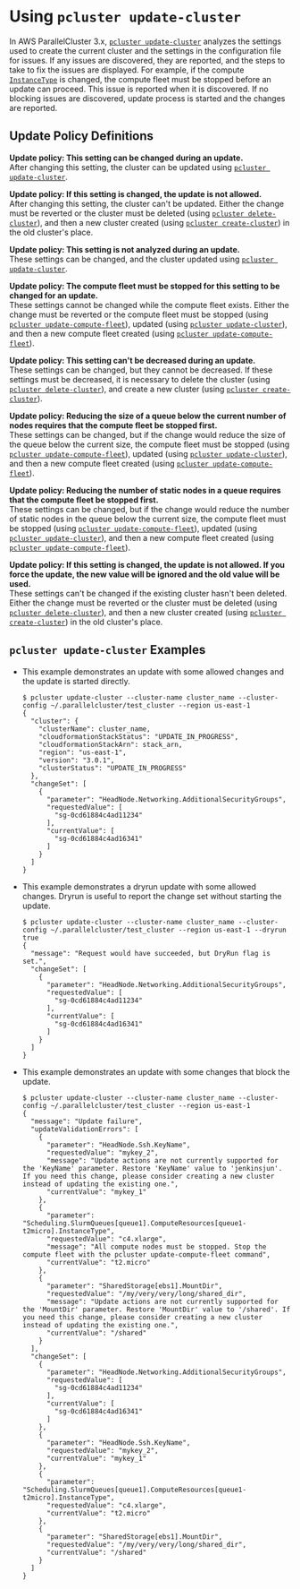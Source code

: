 # Using `pcluster update-cluster`<a name="using-pcluster-update-cluster-v3"></a>

In AWS ParallelCluster 3\.x, [`pcluster update-cluster`](pcluster.update-cluster-v3.md) analyzes the settings used to create the current cluster and the settings in the configuration file for issues\. If any issues are discovered, they are reported, and the steps to take to fix the issues are displayed\. For example, if the compute [`InstanceType`](Scheduling-v3.md#yaml-Scheduling-SlurmQueues-ComputeResources-InstanceType) is changed, the compute fleet must be stopped before an update can proceed\. This issue is reported when it is discovered\. If no blocking issues are discovered, update process is started and the changes are reported\.

## Update Policy Definitions<a name="pcluster-update-policy-definitions"></a>

**Update policy: This setting can be changed during an update\.**  
After changing this setting, the cluster can be updated using [`pcluster update-cluster`](pcluster.update-cluster-v3.md)\.

**Update policy: If this setting is changed, the update is not allowed\.**  
After changing this setting, the cluster can't be updated\. Either the change must be reverted or the cluster must be deleted \(using [`pcluster delete-cluster`](pcluster.delete-cluster-v3.md)\), and then a new cluster created \(using [`pcluster create-cluster`](pcluster.create-cluster-v3.md)\) in the old cluster's place\.

**Update policy: This setting is not analyzed during an update\.**  
These settings can be changed, and the cluster updated using [`pcluster update-cluster`](pcluster.update-cluster-v3.md)\.

**Update policy: The compute fleet must be stopped for this setting to be changed for an update\.**  
These settings cannot be changed while the compute fleet exists\. Either the change must be reverted or the compute fleet must be stopped \(using [`pcluster update-compute-fleet`](pcluster.update-compute-fleet-v3.md)\), updated \(using [`pcluster update-cluster`](pcluster.update-cluster-v3.md)\), and then a new compute fleet created \(using [`pcluster update-compute-fleet`](pcluster.update-compute-fleet-v3.md)\)\.

**Update policy: This setting can't be decreased during an update\.**  
These settings can be changed, but they cannot be decreased\. If these settings must be decreased, it is necessary to delete the cluster \(using [`pcluster delete-cluster`](pcluster.delete-cluster-v3.md)\), and create a new cluster \(using [`pcluster create-cluster`](pcluster.create-cluster-v3.md)\)\.

**Update policy: Reducing the size of a queue below the current number of nodes requires that the compute fleet be stopped first\.**  
These settings can be changed, but if the change would reduce the size of the queue below the current size, the compute fleet must be stopped \(using [`pcluster update-compute-fleet`](pcluster.update-compute-fleet-v3.md)\), updated \(using [`pcluster update-cluster`](pcluster.update-cluster-v3.md)\), and then a new compute fleet created \(using [`pcluster update-compute-fleet`](pcluster.update-compute-fleet-v3.md)\)\.

**Update policy: Reducing the number of static nodes in a queue requires that the compute fleet be stopped first\.**  
These settings can be changed, but if the change would reduce the number of static nodes in the queue below the current size, the compute fleet must be stopped \(using [`pcluster update-compute-fleet`](pcluster.update-compute-fleet-v3.md)\), updated \(using [`pcluster update-cluster`](pcluster.update-cluster-v3.md)\), and then a new compute fleet created \(using [`pcluster update-compute-fleet`](pcluster.update-compute-fleet-v3.md)\)\.

**Update policy: If this setting is changed, the update is not allowed\. If you force the update, the new value will be ignored and the old value will be used\.**  
These settings can't be changed if the existing cluster hasn't been deleted\. Either the change must be reverted or the cluster must be deleted \(using [`pcluster delete-cluster`](pcluster.delete-cluster-v3.md)\), and then a new cluster created \(using [`pcluster create-cluster`](pcluster.create-cluster-v3.md)\) in the old cluster's place\.

## `pcluster update-cluster` Examples<a name="pcluster-update-cluster-examples"></a>
+ This example demonstrates an update with some allowed changes and the update is started directly\.

  ```
  $ pcluster update-cluster --cluster-name cluster_name --cluster-config ~/.parallelcluster/test_cluster --region us-east-1
  {
    "cluster": {
      "clusterName": cluster_name,
      "cloudformationStackStatus": "UPDATE_IN_PROGRESS",
      "cloudformationStackArn": stack_arn,
      "region": "us-east-1",
      "version": "3.0.1",
      "clusterStatus": "UPDATE_IN_PROGRESS"
    },
    "changeSet": [
      {
        "parameter": "HeadNode.Networking.AdditionalSecurityGroups",
        "requestedValue": [
          "sg-0cd61884c4ad11234"
        ],
        "currentValue": [
          "sg-0cd61884c4ad16341"
        ]
      }
    ]
  }
  ```
+ This example demonstrates a dryrun update with some allowed changes\. Dryrun is useful to report the change set without starting the update\.

  ```
  $ pcluster update-cluster --cluster-name cluster_name --cluster-config ~/.parallelcluster/test_cluster --region us-east-1 --dryrun true
  {
    "message": "Request would have succeeded, but DryRun flag is set.",
    "changeSet": [
      {
        "parameter": "HeadNode.Networking.AdditionalSecurityGroups",
        "requestedValue": [
          "sg-0cd61884c4ad11234"
        ],
        "currentValue": [
          "sg-0cd61884c4ad16341"
        ]
      }
    ]
  }
  ```
+ This example demonstrates an update with some changes that block the update\.

  ```
  $ pcluster update-cluster --cluster-name cluster_name --cluster-config ~/.parallelcluster/test_cluster --region us-east-1
  {
    "message": "Update failure",
    "updateValidationErrors": [
      {
        "parameter": "HeadNode.Ssh.KeyName",
        "requestedValue": "mykey_2",
        "message": "Update actions are not currently supported for the 'KeyName' parameter. Restore 'KeyName' value to 'jenkinsjun'. If you need this change, please consider creating a new cluster instead of updating the existing one.",
        "currentValue": "mykey_1"
      },
      {
        "parameter": "Scheduling.SlurmQueues[queue1].ComputeResources[queue1-t2micro].InstanceType",
        "requestedValue": "c4.xlarge",
        "message": "All compute nodes must be stopped. Stop the compute fleet with the pcluster update-compute-fleet command",
        "currentValue": "t2.micro"
      },
      {
        "parameter": "SharedStorage[ebs1].MountDir",
        "requestedValue": "/my/very/very/long/shared_dir",
        "message": "Update actions are not currently supported for the 'MountDir' parameter. Restore 'MountDir' value to '/shared'. If you need this change, please consider creating a new cluster instead of updating the existing one.",
        "currentValue": "/shared"
      }
    ],
    "changeSet": [
      {
        "parameter": "HeadNode.Networking.AdditionalSecurityGroups",
        "requestedValue": [
          "sg-0cd61884c4ad11234"
        ],
        "currentValue": [
          "sg-0cd61884c4ad16341"
        ]
      },
      {
        "parameter": "HeadNode.Ssh.KeyName",
        "requestedValue": "mykey_2",
        "currentValue": "mykey_1"
      },
      {
        "parameter": "Scheduling.SlurmQueues[queue1].ComputeResources[queue1-t2micro].InstanceType",
        "requestedValue": "c4.xlarge",
        "currentValue": "t2.micro"
      },
      {
        "parameter": "SharedStorage[ebs1].MountDir",
        "requestedValue": "/my/very/very/long/shared_dir",
        "currentValue": "/shared"
      }
    ]
  }
  ```